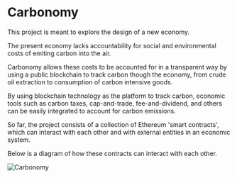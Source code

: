 # Carbonomy
This project is meant to explore the design of a new economy.

The present economy lacks accountability for social and environmental costs of emiting carbon into the air.

Carbonomy allows these costs to be accounted for in a transparent way by using a public blockchain to track carbon though the economy, from crude oil extraction to consumption of carbon intensive goods.

By using blockchain technology as the platform to track carbon, economic tools such as carbon taxes, cap-and-trade, fee-and-dividend, and others can be easily integrated to account for carbon emissions.

So far, the project consists of a collection of Ethereum 'smart contracts', which can interact with each other and with external entities in an economic system.

Below is a diagram of how these contracts can interact with each other.


![Carbonomy](https://github.com/DarrenZal/Carbonomy/blob/master/Carbonomy.jpg)
